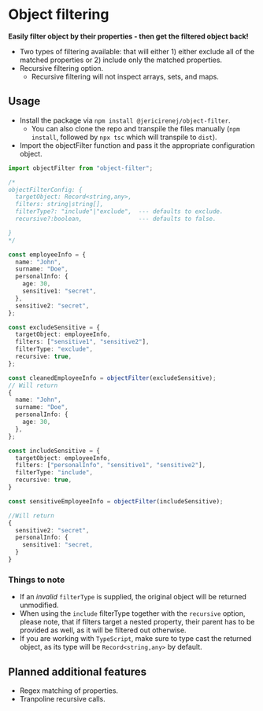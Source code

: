 # Object filtering
**Easily filter object by their properties - then get the filtered object back!**
- Two types of filtering available: that will either 1) either exclude all of the matched properties or 2) include only the matched properties.
- Recursive filtering option.
  - Recursive filtering will not inspect arrays, sets, and maps.

## Usage
- Install the package via `npm install @jericirenej/object-filter`.
  - You can also clone the repo and transpile the files manually (`npm install`, followed by `npx tsc` which will transpile to `dist`).
- Import the objectFilter function and pass it the appropriate configuration object.

```ts
import objectFilter from "object-filter";

/*
objectFilterConfig: {
  targetObject: Record<string,any>,
  filters: string|string[],
  filterType?: "include"|"exclude",  --- defaults to exclude.
  recursive?:boolean,                --- defaults to false.

}
*/

const employeeInfo = {
  name: "John",
  surname: "Doe",
  personalInfo: {
    age: 30,
    sensitive1: "secret",
  },
  sensitive2: "secret",
};

const excludeSensitive = {
  targetObject: employeeInfo,
  filters: ["sensitive1", "sensitive2"],
  filterType: "exclude",
  recursive: true,
};

const cleanedEmployeeInfo = objectFilter(excludeSensitive);
// Will return
{
  name: "John",
  surname: "Doe",
  personalInfo: {
    age: 30,
  },
};

const includeSensitive = {
  targetObject: employeeInfo,
  filters: ["personalInfo", "sensitive1", "sensitive2"],
  filterType: "include",
  recursive: true,
}

const sensitiveEmployeeInfo = objectFilter(includeSensitive);

//Will return
{
  sensitive2: "secret",
  personalInfo: {
    sensitive1: "secret,
  }
}

```

### Things to note
- If an _invalid_ `filterType` is supplied, the original object will be returned unmodified.
- When using the `include` filterType together with the `recursive` option, please note, that if filters target a nested property, their parent has to be provided as well, as it will be filtered out otherwise.
- If you are working with `TypeScript`, make sure to type cast the returned object, as its type will be `Record<string,any>` by default.

## Planned additional features
* Regex matching of properties.
* Tranpoline recursive calls.